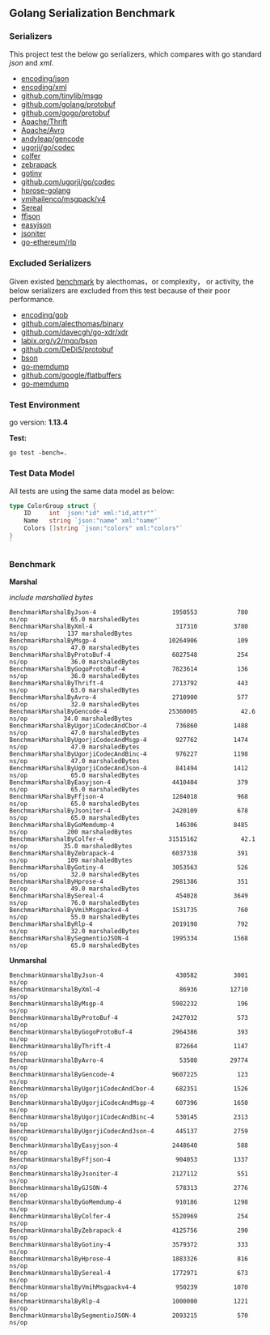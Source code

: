 ## Golang Serialization Benchmark

### Serializers

This project test the below go serializers, which compares with go standard _json_ and _xml_.

- [encoding/json](http://golang.org/pkg/encoding/json/)
- [encoding/xml](http://golang.org/pkg/encoding/xml/)
- [github.com/tinylib/msgp](http://github.com/tinylib/msgp)
- [github.com/golang/protobuf](http://github.com/golang/protobuf)
- [github.com/gogo/protobuf](http://github.com/gogo/protobuf)
- [Apache/Thrift](https://github.com/apache/thrift/tree/master/lib/go)
- [Apache/Avro](https://github.com/linkedin/goavro)
- [andyleap/gencode](https://github.com/andyleap/gencode)
- [ugorji/go/codec](https://github.com/ugorji/go/tree/master/codec)
- [colfer](https://github.com/pascaldekloe/colfer)
- [zebrapack](https://github.com/glycerine/zebrapack)
- [gotiny](https://github.com/niubaoshu/gotiny)
- [github.com/ugorji/go/codec](http://github.com/ugorji/go/codec)
- [hprose-golang](https://github.com/hprose/hprose-golang/tree/master/io)
- [vmihailenco/msgpack/v4](https://github.com/vmihailenco/msgpack)
- [Sereal](https://github.com/Sereal/Sereal)
- [ffjson](https://github.com/pquerna/ffjson)
- [easyjson](https://github.com/mailru/easyjson)
- [jsoniter](https://github.com/json-iterator/go)
- [go-ethereum/rlp](https://github.com/ethereum/go-ethereum)

###  Excluded Serializers

Given existed [benchmark](https://github.com/alecthomas/go_serialization_benchmarks) by alecthomas，or complexity， or activity, the below serializers are excluded from this test because of their poor performance.

- [encoding/gob](http://golang.org/pkg/encoding/gob/)
- [github.com/alecthomas/binary](http://github.com/alecthomas/binary)
- [github.com/davecgh/go-xdr/xdr](http://github.com/davecgh/go-xdr/xdr)
- [labix.org/v2/mgo/bson](http://labix.org/v2/mgo/bson)
- [github.com/DeDiS/protobuf](http://github.com/DeDiS/protobuf)
- [bson](http://github.com/micro/go-bson)
- [go-memdump](https://github.com/alexflint/go-memdump)
- [github.com/google/flatbuffers](http://github.com/google/flatbuffers)
- [go-memdump](https://github.com/alexflint/go-memdump)

### Test Environment
go version: **1.13.4**

**Test:**

```
go test -bench=.
```

### Test Data Model

All tests are using the same data model as below:

```go
type ColorGroup struct {
    ID     int `json:"id" xml:"id,attr""`
    Name   string `json:"name" xml:"name"`
    Colors []string `json:"colors" xml:"colors"`
}
`
```

### Benchmark

**Marshal**

_include marshalled bytes_

```
BenchmarkMarshalByJson-4                 	 1950553	       780 ns/op	        65.0 marshaledBytes
BenchmarkMarshalByXml-4                  	  317310	      3780 ns/op	       137 marshaledBytes
BenchmarkMarshalByMsgp-4                 	10264906	       109 ns/op	        47.0 marshaledBytes
BenchmarkMarshalByProtoBuf-4             	 6027548	       254 ns/op	        36.0 marshaledBytes
BenchmarkMarshalByGogoProtoBuf-4         	 7823614	       136 ns/op	        36.0 marshaledBytes
BenchmarkMarshalByThrift-4               	 2713792	       443 ns/op	        63.0 marshaledBytes
BenchmarkMarshalByAvro-4                 	 2710900	       577 ns/op	        32.0 marshaledBytes
BenchmarkMarshalByGencode-4              	25360005	        42.6 ns/op	        34.0 marshaledBytes
BenchmarkMarshalByUgorjiCodecAndCbor-4   	  736860	      1488 ns/op	        47.0 marshaledBytes
BenchmarkMarshalByUgorjiCodecAndMsgp-4   	  927762	      1474 ns/op	        47.0 marshaledBytes
BenchmarkMarshalByUgorjiCodecAndBinc-4   	  976227	      1198 ns/op	        47.0 marshaledBytes
BenchmarkMarshalByUgorjiCodecAndJson-4   	  841494	      1412 ns/op	        65.0 marshaledBytes
BenchmarkMarshalByEasyjson-4             	 4410404	       379 ns/op	        65.0 marshaledBytes
BenchmarkMarshalByFfjson-4               	 1284018	       968 ns/op	        65.0 marshaledBytes
BenchmarkMarshalByJsoniter-4             	 2420109	       678 ns/op	        65.0 marshaledBytes
BenchmarkMarshalByGoMemdump-4            	  146306	      8485 ns/op	       200 marshaledBytes
BenchmarkMarshalByColfer-4               	31515162	        42.1 ns/op	        35.0 marshaledBytes
BenchmarkMarshalByZebrapack-4            	 6037338	       391 ns/op	       109 marshaledBytes
BenchmarkMarshalByGotiny-4               	 3053563	       526 ns/op	        32.0 marshaledBytes
BenchmarkMarshalByHprose-4               	 2981386	       351 ns/op	        49.0 marshaledBytes
BenchmarkMarshalBySereal-4               	  454028	      3649 ns/op	        76.0 marshaledBytes
BenchmarkMarshalByVmihMsgpackv4-4        	 1531735	       760 ns/op	        55.0 marshaledBytes
BenchmarkMarshalByRlp-4                  	 2019198	       792 ns/op	        32.0 marshaledBytes
BenchmarkMarshalBySegmentioJSON-4        	 1995334	      1568 ns/op	        65.0 marshaledBytes
```


**Unmarshal**

```
BenchmarkUnmarshalByJson-4                 	  430582	      3001 ns/op
BenchmarkUnmarshalByXml-4                  	   86936	     12710 ns/op
BenchmarkUnmarshalByMsgp-4                 	 5982232	       196 ns/op
BenchmarkUnmarshalByProtoBuf-4             	 2427032	       573 ns/op
BenchmarkUnmarshalByGogoProtoBuf-4         	 2964386	       393 ns/op
BenchmarkUnmarshalByThrift-4               	  872664	      1147 ns/op
BenchmarkUnmarshalByAvro-4                 	   53508	     29774 ns/op
BenchmarkUnmarshalByGencode-4              	 9607225	       123 ns/op
BenchmarkUnmarshalByUgorjiCodecAndCbor-4   	  682351	      1526 ns/op
BenchmarkUnmarshalByUgorjiCodecAndMsgp-4   	  607396	      1650 ns/op
BenchmarkUnmarshalByUgorjiCodecAndBinc-4   	  530145	      2313 ns/op
BenchmarkUnmarshalByUgorjiCodecAndJson-4   	  445137	      2759 ns/op
BenchmarkUnmarshalByEasyjson-4             	 2448640	       588 ns/op
BenchmarkUnmarshalByFfjson-4               	  904053	      1337 ns/op
BenchmarkUnmarshalByJsoniter-4             	 2127112	       551 ns/op
BenchmarkUnmarshalByGJSON-4                	  578313	      2776 ns/op
BenchmarkUnmarshalByGoMemdump-4            	  910186	      1298 ns/op
BenchmarkUnmarshalByColfer-4               	 5520969	       254 ns/op
BenchmarkUnmarshalByZebrapack-4            	 4125756	       290 ns/op
BenchmarkUnmarshalByGotiny-4               	 3579372	       333 ns/op
BenchmarkUnmarshalByHprose-4               	 1883326	       816 ns/op
BenchmarkUnmarshalBySereal-4               	 1772971	       673 ns/op
BenchmarkUnmarshalByVmihMsgpackv4-4        	  950239	      1070 ns/op
BenchmarkUnmarshalByRlp-4                  	 1000000	      1221 ns/op
BenchmarkUnmarshalBySegmentioJSON-4        	 2093215	       570 ns/op
```
